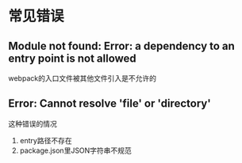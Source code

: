 # 常见错误

## Module not found: Error: a dependency to an entry point is not allowed

webpack的入口文件被其他文件引入是不允许的

## Error: Cannot resolve 'file' or 'directory'

这种错误的情况

1. entry路径不存在
2. package.json里JSON字符串不规范